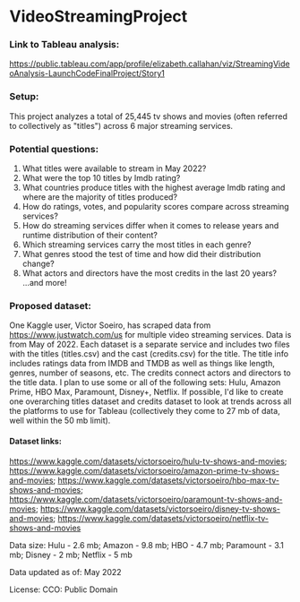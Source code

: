 # VideoStreamingProject

### Link to Tableau analysis:
https://public.tableau.com/app/profile/elizabeth.callahan/viz/StreamingVideoAnalysis-LaunchCodeFinalProject/Story1

### Setup:
This project analyzes a total of 25,445 tv shows and movies (often referred to collectively as "titles") across 6 major streaming services.

### Potential questions:
1. What titles were available to stream in May 2022?
2. What were the top 10 titles by Imdb rating?
3. What countries produce titles with the highest average Imdb rating and where are the majority of titles produced?
4. How do ratings, votes, and popularity scores compare across streaming services?
5. How do streaming services differ when it comes to release years and runtime distribution of their content?
6. Which streaming services carry the most titles in each genre?
7. What genres stood the test of time and how did their distribution change?
8. What actors and directors have the most credits in the last 20 years?
...and more!


### Proposed dataset:
One Kaggle user, Victor Soeiro, has scraped data from https://www.justwatch.com/us for multiple video streaming services. Data is from May of 2022. Each dataset is a separate service and includes two files with the titles (titles.csv) and the cast (credits.csv) for the title. The title info includes ratings data from IMDB and TMDB as well as things like length, genres, number of seasons, etc. The credits connect actors and directors to the title data. I plan to use some or all of the following sets: Hulu, Amazon Prime, HBO Max, Paramount, Disney+, Netflix. If possible, I'd like to create one overarching titles dataset and credits dataset to look at trends across all the platforms to use for Tableau (collectively they come to 27 mb of data, well within the 50 mb limit). 


#### Dataset links:
https://www.kaggle.com/datasets/victorsoeiro/hulu-tv-shows-and-movies; https://www.kaggle.com/datasets/victorsoeiro/amazon-prime-tv-shows-and-movies; https://www.kaggle.com/datasets/victorsoeiro/hbo-max-tv-shows-and-movies; https://www.kaggle.com/datasets/victorsoeiro/paramount-tv-shows-and-movies; https://www.kaggle.com/datasets/victorsoeiro/disney-tv-shows-and-movies; https://www.kaggle.com/datasets/victorsoeiro/netflix-tv-shows-and-movies


Data size: Hulu - 2.6 mb; Amazon - 9.8 mb; HBO - 4.7 mb; Paramount - 3.1 mb; Disney - 2 mb; Netflix - 5 mb

Data updated as of: May 2022

License: CCO: Public Domain
